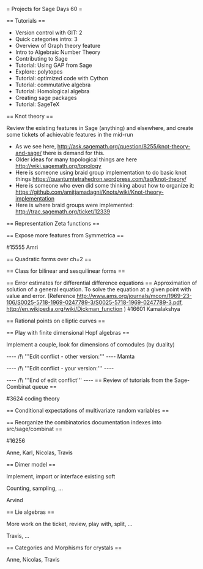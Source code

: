= Projects for Sage Days 60 =

== Tutorials ==

* Version control with GIT: 2
* Quick categories intro: 3
* Overview of Graph theory feature
* Intro to Algebraic Number Theory
* Contributing to Sage
* Tutorial: Using GAP from Sage
* Explore: polytopes
* Tutorial: optimized code with Cython
* Tutorial: commutative algebra
* Tutorial: Homological algebra
* Creating sage packages
* Tutorial: SageTeX

== Knot theory ==

Review the existing features in Sage (anything) and elsewhere, and create some tickets of achievable features in the mid-run

 * As we see here, http://ask.sagemath.org/question/8255/knot-theory-and-sage/ there is demand for this.
 * Older ideas for many topological things are here http://wiki.sagemath.org/topology
 * Here is someone using braid group implementation to do basic knot things https://quantumtetrahedron.wordpress.com/tag/knot-theory/
 * Here is someone who even did some thinking about how to organize it: https://github.com/amitjamadagni/Knots/wiki/Knot-theory-implementation
 * Here is where braid groups were implemented: http://trac.sagemath.org/ticket/12339

== Representation Zeta functions ==

== Expose more features from Symmetrica ==

#15555
Amri

== Quadratic forms over ch=2 ==

== Class for bilinear and sesquilinear forms ==

== Error estimates for differential difference equations ==
Approximation of solution of a general equation. 
To solve the equation at a given point with value and error.
(Reference http://www.ams.org/journals/mcom/1969-23-106/S0025-5718-1969-0247789-3/S0025-5718-1969-0247789-3.pdf, http://en.wikipedia.org/wiki/Dickman_function )
#16601
Kamalakshya

== Rational points on elliptic curves ==

== Play with finite dimensional Hopf algebras ==

Implement a couple, look for dimensions of comodules (by duality)


---- /!\ '''Edit conflict - other version:''' ----
Mamta


---- /!\ '''Edit conflict - your version:''' ----

---- /!\ '''End of edit conflict''' ----
== Review of tutorials from the Sage-Combinat queue ==

#3624 coding theory

== Conditional expectations of multivariate random variables == 

== Reorganize the combinatorics documentation indexes into src/sage/combinat ==

#16256

Anne, Karl, Nicolas, Travis

== Dimer model ==

Implement, import or interface existing soft

Counting, sampling, ...

Arvind

== Lie algebras ==

More work on the ticket, review, play with, split, ...

Travis, ...

== Categories and Morphisms for crystals ==

Anne, Nicolas, Travis
